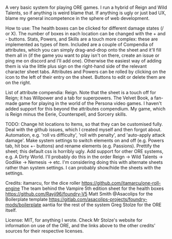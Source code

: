 A very basic system for playing ORE games. I run a hybrid of Reign and Wild Talents, so if anything is weird blame that. If anything is ugly or just bad UX, blame my general incompetence in the sphere of web development.

How to use:
The health boxes can be clicked for different damage states (/ or X). The number of boxes in each location can be changed with the + and - buttons. 
Stats, Powers, and Skills are a touch more complex: these are implemented as types of Item. Included are a couple of Compendia of attributes, which you can simply drag-and-drop onto the sheet and it'll fill them all in (if the game you want to play isn't on there, create an issue or ping me on discord and I'll add one). Otherwise the easiest way of adding them is via the little plus sign on the right-hand side of the relevant character sheet tabs. 
Attributes and Powers can be rolled by clicking on the icon to the left of their entry on the sheet. Buttons to edit or delete them are on the right. 

List of attribute compendia:
Reign. Note that the sheet is a touch off for Reign; it has Willpower and a tab for superpowers.
The Velvet Book, a fan-made game for playing in the world of the Persona video games. I haven't added support for this beyond the attributes compendium.
My game, which is Reign minus the Eerie, Counterspell, and Sorcery skills. 

TODO: Change hit locations to Items, so that they can be customised fully.
      Deal with the github issues, which I created myself and then forgot about.
      Automation, e.g. 'roll vs difficulty', 'roll with penalty', and 'auto-apply attack damage'.
      Make system settings to switch elements on and off (e.g. Powers tab, hit box +- buttons) and rename elements (e.g. Passions).
      Prettify the sheet; this default css is horribly ugly.
      Add support for other ORE systems, e.g. A Dirty World. I'll probably do this in the order Reign -> Wild Talents -> Godlike -> Nemesis -> etc. I'm considering doing this with alternate sheets rather than system settings. I can probably show/hide the sheets with the settings.

Credits:
itamarcu, for the dice roller https://github.com/itamarcu/one-roll-engine
The team behind the Vampire 5th edition sheet for the health boxes https://github.com/Rayji96/foundry-V5
Matt Smith @Asacolips for the Boilerplate template https://gitlab.com/asacolips-projects/foundry-mods/boilerplate
aantia for the rest of the system
Greg Stolze for the ORE itself.



License:
MIT, for anything I wrote. Check Mr Stolze's website for information on use of the ORE, and the links above to the other credits' sources for their respective licenses.
